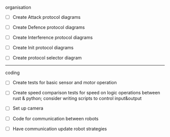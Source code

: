 organisation

- [ ] Create Attack protocol diagrams
- [ ] Create Defence protocol diagrams
- [ ] Create Interference protocol diagrams
- [ ] Create Init protocol diagrams
- [ ] Create protocol selector diagram



---
coding

- [ ] Create tests for basic sensor and motor operation 

- [ ] Create speed comparison tests for speed on logic operations between rust & python; consider writing scripts to control input&output

- [ ] Set up camera

- [ ] Code for communication between robots

- [ ] Have communication update robot strategies